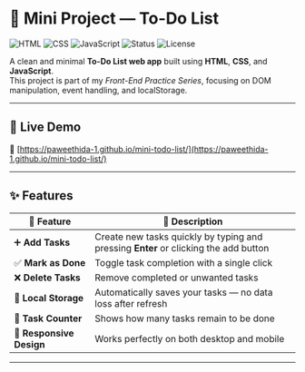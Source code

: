 # 🧩 Mini Project — To-Do List

![HTML](https://img.shields.io/badge/HTML5-E34F26?logo=html5&logoColor=white)
![CSS](https://img.shields.io/badge/CSS3-1572B6?logo=css3&logoColor=white)
![JavaScript](https://img.shields.io/badge/JavaScript-F7DF1E?logo=javascript&logoColor=black)
![Status](https://img.shields.io/badge/Status-Completed-brightgreen)
![License](https://img.shields.io/badge/License-MIT-green)

A clean and minimal **To-Do List web app** built using **HTML**, **CSS**, and **JavaScript**.  
This project is part of my *Front-End Practice Series*, focusing on DOM manipulation, event handling, and localStorage.

---

## 🚀 Live Demo  
🔗 [https://paweethida-1.github.io/mini-todo-list/](https://paweethida-1.github.io/mini-todo-list/)

---

## ✨ Features

| 🧠 Feature | 💬 Description |
|------------|----------------|
| ➕ **Add Tasks** | Create new tasks quickly by typing and pressing **Enter** or clicking the add button |
| ✅ **Mark as Done** | Toggle task completion with a single click |
| ❌ **Delete Tasks** | Remove completed or unwanted tasks |
| 💾 **Local Storage** | Automatically saves your tasks — no data loss after refresh |
| 🔢 **Task Counter** | Shows how many tasks remain to be done |
| 📱 **Responsive Design** | Works perfectly on both desktop and mobile |

---


